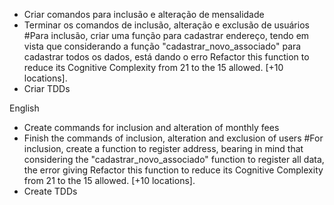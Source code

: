 * Criar comandos para inclusão e alteração de mensalidade
* Terminar os comandos de inclusão, alteração e exclusão de usuários
    #Para inclusão, criar uma função para cadastrar endereço, tendo em vista que considerando a função "cadastrar_novo_associado" para cadastrar todos os dados, está dando o erro Refactor this function to reduce its Cognitive Complexity from 21 to the 15 allowed. [+10 locations].
* Criar TDDs

English

* Create commands for inclusion and alteration of monthly fees
* Finish the commands of inclusion, alteration and exclusion of users
    #For inclusion, create a function to register address, bearing in mind that considering the "cadastrar_novo_associado" function to register all data, the error giving Refactor this function to reduce its Cognitive Complexity from 21 to the 15 allowed. [+10 locations].
* Create TDDs
